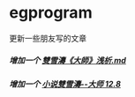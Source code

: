 # egprogram
更新一些朋友写的文章
##### 增加一个 [雙雪濤《大師》浅析.md](https://github.com/huangwei8210/mini_story/blob/main/小说浅析/雙雪濤--大师%20%2012.8%20.docx)
##### 增加一个 [小说雙雪濤--大师  12.8](https://github.com/huangwei8210/mini_story/blob/main/小说浅析/雙雪濤《大師》浅析.md)
